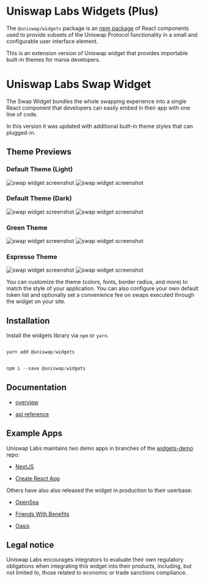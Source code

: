 
# Uniswap Labs Widgets (Plus)

The `@uniswap/widgets` package is an [npm package](https://www.npmjs.com/package/@uniswap/widgets) of React components used to provide subsets of the Uniswap Protocol functionality in a small and configurable user interface element.

This is an extension version of Uniswap widget that provides importable built-in themes for mania developers.
  

# Uniswap Labs Swap Widget

The Swap Widget bundles the whole swapping experience into a single React component that developers can easily embed in their app with one line of code.

In this version it was updated with additional built-in theme styles that can plugged-in.
 
## Theme Previews
### Default Theme (Light)
 
![swap widget screenshot](./screenshot/Screenshot_2.png)
![swap widget screenshot](./screenshot/Screenshot_1.png)


### Default Theme (Dark)

![swap widget screenshot](./screenshot/Screenshot_4.png)
![swap widget screenshot](./screenshot/Screenshot_3.png)

### Green Theme

![swap widget screenshot](./screenshot/Screenshot_6.png)
![swap widget screenshot](./screenshot/Screenshot_5.png)

### Espresso Theme

![swap widget screenshot](./screenshot/Screenshot_8.png)
![swap widget screenshot](./screenshot/Screenshot_7.png)

You can customize the theme (colors, fonts, border radius, and more) to match the style of your application. You can also configure your own default token list and optionally set a convenience fee on swaps executed through the widget on your site.

  

## Installation

  

Install the widgets library via `npm` or `yarn`.

  

```js

yarn add @uniswap/widgets

```

```js

npm i --save @uniswap/widgets

```

  

## Documentation

  

- [overview](https://docs.uniswap.org/sdk/widgets/swap-widget)

- [api reference](https://docs.uniswap.org/sdk/widgets/swap-widget/api)

  

## Example Apps

  

Uniswap Labs maintains two demo apps in branches of the [widgets-demo](https://github.com/Uniswap/widgets-demo) repo:

  

- [NextJS](https://github.com/Uniswap/widgets-demo/tree/nextjs)

- [Create React App](https://github.com/Uniswap/widgets-demo/tree/cra)

  

Others have also also released the widget in production to their userbase:

  

- [OpenSea](https://opensea.io/)

- [Friends With Benefits](https://www.fwb.help/)

- [Oasis](https://oasis.app/)

  

## Legal notice

  

Uniswap Labs encourages integrators to evaluate their own regulatory obligations when integrating this widget into their products, including, but not limited to, those related to economic or trade sanctions compliance.